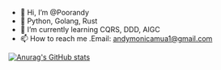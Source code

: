- 👋 Hi, I’m @Poorandy
- 👀 Python, Golang, Rust
- 🌱 I’m currently learning CQRS, DDD, AIGC
- 📫 How to reach me .Email: andymonicamua1@gmail.com

<!---
Poorandy/Poorandy is a ✨ special ✨ repository because its `README.md` (this file) appears on your GitHub profile.
You can click the Preview link to take a look at your changes.
--->



[![Anurag's GitHub stats](https://github-readme-stats.vercel.app/api?username=Poorandy&count_private=true&show_icons=true)](https://github.com/anuraghazra/github-readme-stats)

